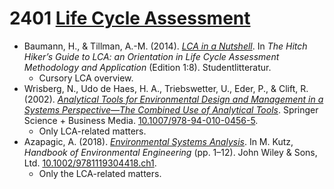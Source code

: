 # 2401 [Life Cycle Assessment](https://github.com/GreenVeggi/TAMBA/tree/main/MIA301/Life%20Cycle%20Assessment)
- Baumann, H., & Tillman, A.-M. (2014). _[LCA in a Nutshell](https://github.com/GreenVeggi/TAMBA/blob/main/MIA301/Life%20Cycle%20Assessment/Baumann%202014%20LCA%20in%20a%20Nutshell.md)_. In _The Hitch Hiker’s Guide to LCA: an Orientation in Life Cycle Assessment Methodology and Application_ (Edition 1:8). Studentlitteratur.
  - Cursory LCA overview.
- Wrisberg, N., Udo de Haes, H. A., Triebswetter, U., Eder, P., & Clift, R. (2002). _[Analytical Tools for Environmental Design and Management in a Systems Perspective―The Combined Use of Analytical Tools](https://github.com/GreenVeggi/TAMBA/blob/main/MIA301/Life%20Cycle%20Assessment/Wrisberg%202002%20Analytical%20Tools%20for%20Environmental%20Design%20and%20Management%20in%20a%20Systems%20Perspective%20%E2%80%95%20The%20Combined%20Use%20of%20Analytical%20Tools.md)_. Springer Science + Business Media. [10.1007/978-94-010-0456-5](https://doi.org/10.1007/978-94-010-0456-5).
  - Only LCA-related matters.
- Azapagic, A. (2018). _[Environmental Systems Analysis](https://github.com/GreenVeggi/TAMBA/blob/main/MIA301/Life%20Cycle%20Assessment/Azapagic%202018%20Environmental%20Systems%20Analysis%20in%20Handbook%20of%20Environmental%20Engineering.md)_. In M. Kutz, _Handbook of Environmental Engineering_ (pp. 1–12). John Wiley & Sons, Ltd. [10.1002/9781119304418.ch1](https://doi.org/10.1002/9781119304418.ch1).
  - Only the LCA-related matters.


